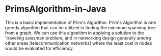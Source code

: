 # PrimsAlgorithm-in-Java
This is a basic implementation of Prim's Algorithm. 
Prim's Algorithm is one greedy algorithm that can be utilized in finding the minimum spanning tree from a graph.
We can use this algoeithm in applying a solution to the 'traveling salesman problem, and in networking design generally 
among other areas [telecommunication networks] where the least cost in nodes would be evaluated for efficiency.
